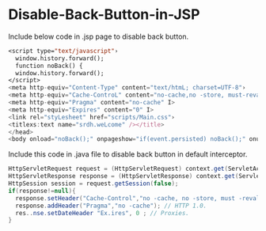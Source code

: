 # Disable-Back-Button-in-JSP

Include below code in .jsp page to disable back button.

```jsp
<script type="text/javascript"›
  window.history.forward();
  function noBack() {
  window.history.forward();
</script>
<meta http-equiv="Content-Type" content="text/htmL; charset=UTF-8"›
<meta http-equiv="Cache-ControL" content="no-cache,no -store, must-revaLidate" I>
<meta http-equiv="Pragma" content="no-cache" I>
<meta http-equiv="Expires" content="0" I>
<link rel="styLesheet" href="scripts/Main.css"›
<titlexs:text name="srdh.weLcome" /></title>
</head>
<body onload="noBack();" onpageshow="if(event.persisted) noBack();" onunload=">
```
 
Include this code in .java file to disable back button in default interceptor.

```java
HttpServletRequest request = (HttpServletRequest) context.get(ServletActionContext.HTTP REQUEST);
HttpServletResponse response = (HttpServletResponse) context.get(ServletActionContext.HTTP RESPONSE);
HttpSession session = request.getSession(false);
if(response!=null){
  response.setHeader("Cache-Control","no -cache, no -store, must -revalidate"); // HTTP 1.1.
  response.addHeader("Pragma","no -cache"); // HTTP 1.0.
  res..nse.setDateHeader "Ex.ires", 0 ; // Proxies.
}
```
